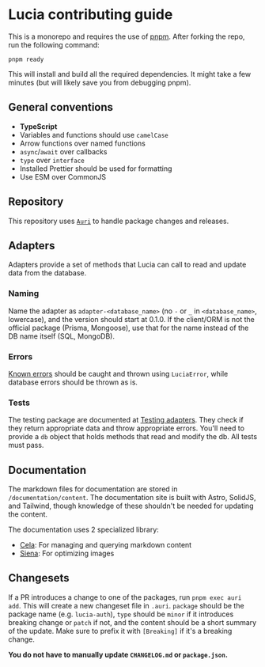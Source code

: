 # Lucia contributing guide

This is a monorepo and requires the use of [pnpm](https://pnpm.io). After forking the repo, run the following command:

```
pnpm ready
```

This will install and build all the required dependencies. It might take a few minutes (but will likely save you from debugging pnpm).

## General conventions

- **TypeScript**
- Variables and functions should use `camelCase`
- Arrow functions over named functions
- `async`/`await` over callbacks
- `type` over `interface`
- Installed Prettier should be used for formatting
- Use ESM over CommonJS

## Repository

This repository uses [`Auri`](https://github.com/pilcrowOnPaper/auri) to handle package changes and releases.

## Adapters

Adapters provide a set of methods that Lucia can call to read and update data from the database.

### Naming

Name the adapter as `adapter-<database_name>` (no `-` or `_` in `<database_name>`, lowercase), and the version should start at 0.1.0. If the client/ORM is not the official package (Prisma, Mongoose), use that for the name instead of the DB name itself (SQL, MongoDB).

### Errors

[Known errors](https://lucia-auth.com/basics/error-handling#known-errors) should be caught and thrown using `LuciaError`, while database errors should be thrown as is.

### Tests

The testing package are documented at [Testing adapters](https://lucia-auth.com/custom-adapters/testing-adapters). They check if they return appropriate data and throw appropriate errors. You'll need to provide a `db` object that holds methods that read and modify the db. All tests must pass.

## Documentation

The markdown files for documentation are stored in `/documentation/content`. The documentation site is built with Astro, SolidJS, and Tailwind, though knowledge of these shouldn't be needed for updating the content.

The documentation uses 2 specialized library:

- [Cela](https://github.com/pilcrowOnPaper/lucia/tree/main/documentation/cela): For managing and querying markdown content
- [Siena](https://github.com/pilcrowOnPaper/siena): For optimizing images

## Changesets

If a PR introduces a change to one of the packages, run `pnpm exec auri add`. This will create a new changeset file in `.auri`. `package` should be the package name (e.g. `lucia-auth`), `type` should be `minor` if it introduces breaking change or `patch` if not, and the content should be a short summary of the update. Make sure to prefix it with `[Breaking]` if it's a breaking change.

**You do not have to manually update `CHANGELOG.md` or `package.json`.**
